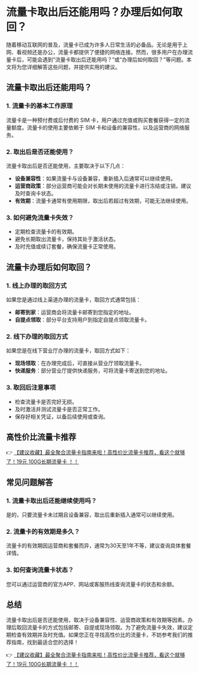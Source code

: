 # 流量卡取出后还能用吗？办理后如何取回？

随着移动互联网的普及，流量卡已成为许多人日常生活的必备品。无论是用于上网、看视频还是办公，流量卡都提供了便捷的网络连接。然而，很多用户在办理流量卡后，可能会遇到“流量卡取出后还能用吗？”或“办理后如何取回？”等问题。本文将为您详细解答这些问题，并提供实用的建议。

## 流量卡取出后还能用吗？

### 1. 流量卡的基本工作原理
流量卡是一种预付费或后付费的 SIM 卡，用户通过充值或购买套餐获得一定的流量额度。流量卡的使用主要依赖于 SIM 卡和设备的兼容性，以及运营商的网络服务。

### 2. 取出后是否还能使用？
流量卡取出后是否还能使用，主要取决于以下几点：
- **设备兼容性**：如果流量卡与设备兼容，重新插入后通常可以继续使用。
- **运营商政策**：部分运营商可能会对长期未使用的流量卡进行冻结或注销，建议及时查询卡状态。
- **有效期**：流量卡通常有使用期限，取出后若超过有效期，可能无法继续使用。

### 3. 如何避免流量卡失效？
- 定期检查流量卡的有效期。
- 避免长期取出流量卡，保持其处于激活状态。
- 及时充值或续订套餐，确保流量卡正常使用。

## 流量卡办理后如何取回？

### 1. 线上办理的取回方式
如果您是通过线上渠道办理的流量卡，取回方式通常包括：
- **邮寄到家**：运营商会将流量卡邮寄到您指定的地址。
- **自提点领取**：部分平台支持用户到指定自提点领取流量卡。

### 2. 线下办理的取回方式
如果您是在线下营业厅办理的流量卡，取回方式如下：
- **现场领取**：在办理完成后，可直接从营业厅领取流量卡。
- **快递服务**：部分营业厅提供快递服务，可将流量卡寄送到您的地址。

### 3. 取回后注意事项
- 检查流量卡是否完好无损。
- 及时激活并测试流量卡是否正常工作。
- 保存好相关凭证，以备后续使用或查询。

## 高性价比流量卡推荐

👉 [【建议收藏】最全聚合流量卡指南来啦！高性价比流量卡推荐，看这个就够了！19元 100G长期流量卡 ！！](https://bit.ly/Liuliangka)

## 常见问题解答

### 1. 流量卡取出后还能继续使用吗？
是的，只要流量卡未过期且设备兼容，取出后重新插入通常可以继续使用。

### 2. 流量卡的有效期是多久？
流量卡的有效期因运营商和套餐而异，通常为30天至1年不等，建议查询具体套餐详情。

### 3. 如何查询流量卡状态？
您可以通过运营商的官方APP、网站或客服热线查询流量卡的状态和余额。

## 总结
流量卡取出后是否还能使用，取决于设备兼容性、运营商政策和有效期等因素。办理后取回流量卡的方式包括邮寄、自提或现场领取。为了避免流量卡失效，建议定期检查有效期并及时充值。如果您正在寻找高性价比的流量卡，不妨参考我们的推荐指南，找到最适合您的选择！

👉 [【建议收藏】最全聚合流量卡指南来啦！高性价比流量卡推荐，看这个就够了！19元 100G长期流量卡 ！！](https://bit.ly/Liuliangka)